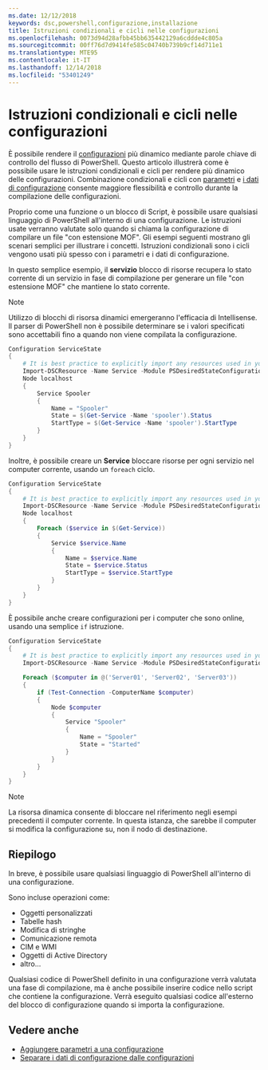 ```yaml
---
ms.date: 12/12/2018
keywords: dsc,powershell,configurazione,installazione
title: Istruzioni condizionali e cicli nelle configurazioni
ms.openlocfilehash: 0073d94d28afbb45bb635442129a6cddde4c805a
ms.sourcegitcommit: 00ff76d7d9414fe585c04740b739b9cf14d711e1
ms.translationtype: MTE95
ms.contentlocale: it-IT
ms.lasthandoff: 12/14/2018
ms.locfileid: "53401249"
---
```

# <a name="conditional-statements-and-loops-in-configurations"></a>Istruzioni condizionali e cicli nelle configurazioni

È possibile rendere il [configurazioni](configurations.md) più dinamico mediante parole chiave di controllo del flusso di PowerShell. Questo articolo illustrerà come è possibile usare le istruzioni condizionali e cicli per rendere più dinamico delle configurazioni. Combinazione condizionali e cicli con [parametri](add-parameters-to-a-configuration.md) e [i dati di configurazione](configData.md) consente maggiore flessibilità e controllo durante la compilazione delle configurazioni.

Proprio come una funzione o un blocco di Script, è possibile usare qualsiasi linguaggio di PowerShell all'interno di una configurazione. Le istruzioni usate verranno valutate solo quando si chiama la configurazione di compilare un file "con estensione MOF". Gli esempi seguenti mostrano gli scenari semplici per illustrare i concetti. Istruzioni condizionali sono i cicli vengono usati più spesso con i parametri e i dati di configurazione.

In questo semplice esempio, il **servizio** blocco di risorse recupera lo stato corrente di un servizio in fase di compilazione per generare un file "con estensione MOF" che mantiene lo stato corrente.

> [!NOTE]
> Utilizzo di blocchi di risorsa dinamici emergeranno l'efficacia di Intellisense. Il parser di PowerShell non è possibile determinare se i valori specificati sono accettabili fino a quando non viene compilata la configurazione.

```powershell
Configuration ServiceState
{
    # It is best practice to explicitly import any resources used in your Configurations.
    Import-DSCResource -Name Service -Module PSDesiredStateConfiguration
    Node localhost
    {
        Service Spooler
        {
            Name = "Spooler"
            State = $(Get-Service -Name 'spooler').Status
            StartType = $(Get-Service -Name 'spooler').StartType
        }
    }
}
```

Inoltre, è possibile creare un **Service** bloccare risorse per ogni servizio nel computer corrente, usando un `foreach` ciclo.

```powershell
Configuration ServiceState
{
    # It is best practice to explicitly import any resources used in your Configurations.
    Import-DSCResource -Name Service -Module PSDesiredStateConfiguration
    Node localhost
    {
        Foreach ($service in $(Get-Service))
        {
            Service $service.Name
            {
                Name = $service.Name
                State = $service.Status
                StartType = $service.StartType
            }
        }
    }
}
```

È possibile anche creare configurazioni per i computer che sono online, usando una semplice `if` istruzione.

```powershell
Configuration ServiceState
{
    # It is best practice to explicitly import any resources used in your Configurations.
    Import-DSCResource -Name Service -Module PSDesiredStateConfiguration

    Foreach ($computer in @('Server01', 'Server02', 'Server03'))
    {
        if (Test-Connection -ComputerName $computer)
        {
            Node $computer
            {
                Service "Spooler"
                {
                    Name = "Spooler"
                    State = "Started"
                }
            }
        }
    }
}
```

> [!NOTE]
> La risorsa dinamica consente di bloccare nel riferimento negli esempi precedenti il computer corrente. In questa istanza, che sarebbe il computer si modifica la configurazione su, non il nodo di destinazione.

<!---
Mention Get-DSCConfigurationFromSystem
-->

## <a name="summary"></a>Riepilogo

In breve, è possibile usare qualsiasi linguaggio di PowerShell all'interno di una configurazione.

Sono incluse operazioni come:

- Oggetti personalizzati
- Tabelle hash
- Modifica di stringhe
- Comunicazione remota
- CIM e WMI
- Oggetti di Active Directory
- altro...

Qualsiasi codice di PowerShell definito in una configurazione verrà valutata una fase di compilazione, ma è anche possibile inserire codice nello script che contiene la configurazione. Verrà eseguito qualsiasi codice all'esterno del blocco di configurazione quando si importa la configurazione.

## <a name="see-also"></a>Vedere anche

- [Aggiungere parametri a una configurazione](add-parameters-to-a-configuration.md)
- [Separare i dati di configurazione dalle configurazioni](configData.md)
